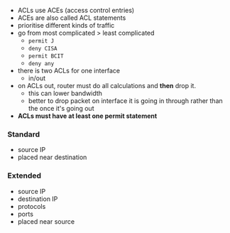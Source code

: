 - ACLs use ACEs (access control entries)
- ACEs are also called ACL statements
- prioritise different kinds of traffic
- go from most complicated > least complicated
	- `permit J`
	- `deny CISA`
	- `permit BCIT`
	- `deny any`
- there is two ACLs for one interface
	- in/out
- on ACLs out, router must do all calculations and **then** drop it.
	- this can lower bandwidth
	- better to drop packet on interface it is going in through rather than the once it's going out
- **ACLs must have at least one permit statement**
### Standard
- source IP
- placed near destination
### Extended
- source IP
- destination IP
- protocols
- ports
- placed near source